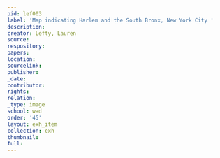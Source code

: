 ```yaml
---
pid: lef003
label: 'Map indicating Harlem and the South Bronx, New York City '
description:
creator: Lefty, Lauren
source:
respository:
papers:
location:
sourcelink:
publisher:
_date:
contributor:
rights:
relation:
_type: image
school: wad
order: '45'
layout: exh_item
collection: exh
thumbnail:
full:
---
```

